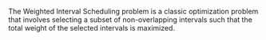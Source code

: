 The Weighted Interval Scheduling problem is a classic optimization problem that involves selecting a subset of non-overlapping intervals such that the total weight of the selected intervals is maximized.
